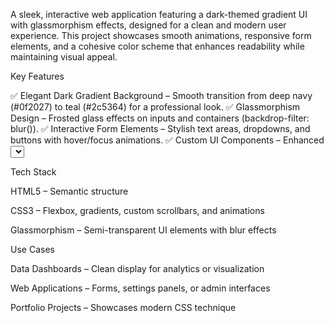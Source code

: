 A sleek, interactive web application featuring a dark-themed gradient UI with glassmorphism effects, designed for a clean and modern user experience. 
This project showcases smooth animations, responsive form elements, and a cohesive color scheme that enhances readability while maintaining visual appeal.



Key Features

✅ Elegant Dark Gradient Background – Smooth transition from deep navy (#0f2027) to teal (#2c5364) for a professional look.
✅ Glassmorphism Design – Frosted glass effects on inputs and containers (backdrop-filter: blur()).
✅ Interactive Form Elements – Stylish text areas, dropdowns, and buttons with hover/focus animations.
✅ Custom UI Components – Enhanced <select> dropdown with SVG arrow, subtle shadows, and rounded corners.
✅ Responsive Layout – Centered flexbox design that works on all screen sizes.
✅ Modern Aesthetic – Cyan/teal accent colors (#00c6ff, #0072ff) with smooth transitions.



Tech Stack

HTML5 – Semantic structure

CSS3 – Flexbox, gradients, custom scrollbars, and animations

Glassmorphism – Semi-transparent UI elements with blur effects


Use Cases

Data Dashboards – Clean display for analytics or visualization

Web Applications – Forms, settings panels, or admin interfaces

Portfolio Projects – Showcases modern CSS technique

